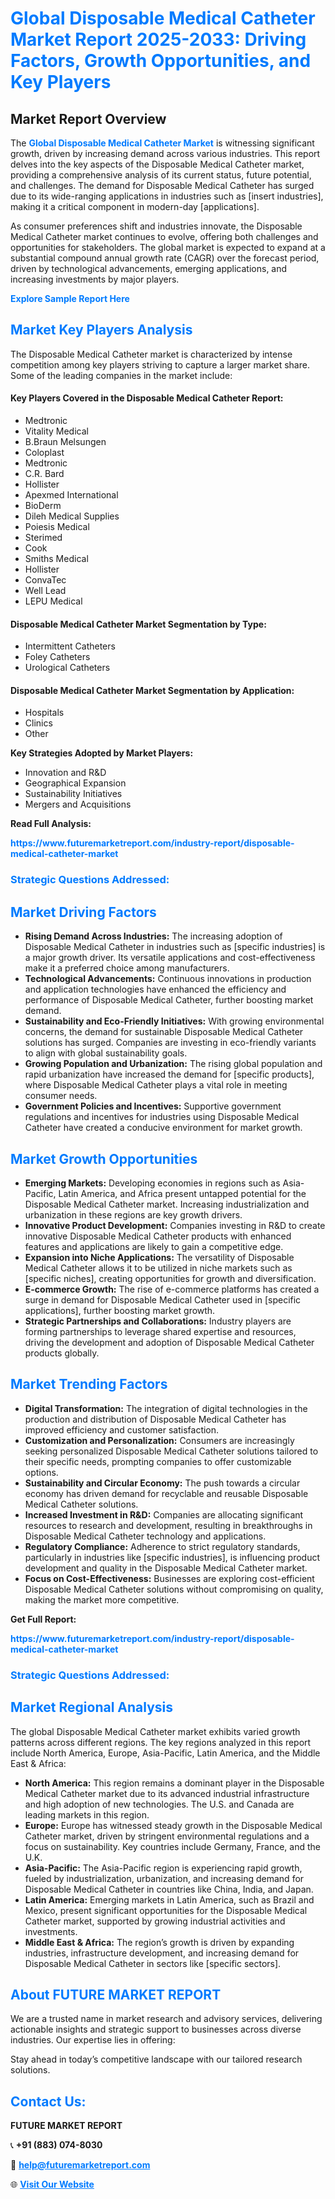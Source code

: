 <h1 style="color: #007BFF;">Global Disposable Medical Catheter Market Report 2025-2033: Driving Factors, Growth Opportunities, and Key Players</h1>

<section id="overview">
<h2>Market Report Overview</h2>
<p>The <a href="https://www.futuremarketreport.com/industry-report/disposable-medical-catheter-market" style="color: #007BFF; text-decoration: none;"><strong>Global Disposable Medical Catheter Market</strong></a> is witnessing significant growth, driven by increasing demand across various industries. This report delves into the key aspects of the Disposable Medical Catheter market, providing a comprehensive analysis of its current status, future potential, and challenges. The demand for Disposable Medical Catheter has surged due to its wide-ranging applications in industries such as [insert industries], making it a critical component in modern-day [applications].</p>
<p>As consumer preferences shift and industries innovate, the Disposable Medical Catheter market continues to evolve, offering both challenges and opportunities for stakeholders. The global market is expected to expand at a substantial compound annual growth rate (CAGR) over the forecast period, driven by technological advancements, emerging applications, and increasing investments by major players.</p>
</section>

<section id="overview">
<p><a href="https://www.futuremarketreport.com/request-sample/reportId=60125" style="color: #007BFF; text-decoration: none;"><strong>Explore Sample Report Here</strong></a></p>
</section>

<section id="key-players">
<h2 style="color: #007BFF;">Market Key Players Analysis</h2>
<p>The Disposable Medical Catheter market is characterized by intense competition among key players striving to capture a larger market share. Some of the leading companies in the market include:</p>
<h4>Key Players Covered in the Disposable Medical Catheter Report:</h4>
<ul><li>Medtronic</li><li>Vitality Medical</li><li>B.Braun Melsungen</li><li>Coloplast</li><li>Medtronic</li><li>C.R. Bard</li><li>Hollister</li><li>Apexmed International</li><li>BioDerm</li><li>Dileh Medical Supplies</li><li>Poiesis Medical</li><li>Sterimed</li><li>Cook</li><li>Smiths Medical</li><li>Hollister</li><li>ConvaTec</li><li>Well Lead</li><li>LEPU Medical</li></ul>
<h4>Disposable Medical Catheter Market Segmentation by Type:</h4>
<ul><li>Intermittent Catheters</li><li>Foley Catheters</li><li>Urological Catheters</li></ul>

<h4>Disposable Medical Catheter Market Segmentation by Application:</h4>
<ul><li>Hospitals</li><li>Clinics</li><li>Other</li></ul>
<p><strong>Key Strategies Adopted by Market Players:</strong></p>
<ul>
<li>Innovation and R&D</li>
<li>Geographical Expansion</li>
<li>Sustainability Initiatives</li>
<li>Mergers and Acquisitions</li>
</ul>
</section>

<section>
<p><strong>Read Full Analysis: </strong></p><a href="https://www.futuremarketreport.com/industry-report/disposable-medical-catheter-market" style="color: #007BFF; text-decoration: none;"><strong>https://www.futuremarketreport.com/industry-report/disposable-medical-catheter-market</strong></a>
<h3 style="color: #007BFF;">Strategic Questions Addressed:</h3>
</section>

<section id="driving-factors">
<h2 style="color: #007BFF;">Market Driving Factors</h2>
<ul>
<li><strong>Rising Demand Across Industries:</strong> The increasing adoption of Disposable Medical Catheter in industries such as [specific industries] is a major growth driver. Its versatile applications and cost-effectiveness make it a preferred choice among manufacturers.</li>
<li><strong>Technological Advancements:</strong> Continuous innovations in production and application technologies have enhanced the efficiency and performance of Disposable Medical Catheter, further boosting market demand.</li>
<li><strong>Sustainability and Eco-Friendly Initiatives:</strong> With growing environmental concerns, the demand for sustainable Disposable Medical Catheter solutions has surged. Companies are investing in eco-friendly variants to align with global sustainability goals.</li>
<li><strong>Growing Population and Urbanization:</strong> The rising global population and rapid urbanization have increased the demand for [specific products], where Disposable Medical Catheter plays a vital role in meeting consumer needs.</li>
<li><strong>Government Policies and Incentives:</strong> Supportive government regulations and incentives for industries using Disposable Medical Catheter have created a conducive environment for market growth.</li>
</ul>
</section>

<section id="growth-opportunities">
<h2 style="color: #007BFF;">Market Growth Opportunities</h2>
<ul>
<li><strong>Emerging Markets:</strong> Developing economies in regions such as Asia-Pacific, Latin America, and Africa present untapped potential for the Disposable Medical Catheter market. Increasing industrialization and urbanization in these regions are key growth drivers.</li>
<li><strong>Innovative Product Development:</strong> Companies investing in R&D to create innovative Disposable Medical Catheter products with enhanced features and applications are likely to gain a competitive edge.</li>
<li><strong>Expansion into Niche Applications:</strong> The versatility of Disposable Medical Catheter allows it to be utilized in niche markets such as [specific niches], creating opportunities for growth and diversification.</li>
<li><strong>E-commerce Growth:</strong> The rise of e-commerce platforms has created a surge in demand for Disposable Medical Catheter used in [specific applications], further boosting market growth.</li>
<li><strong>Strategic Partnerships and Collaborations:</strong> Industry players are forming partnerships to leverage shared expertise and resources, driving the development and adoption of Disposable Medical Catheter products globally.</li>
</ul>
</section>

<section id="trending-factors">
<h2 style="color: #007BFF;">Market Trending Factors</h2>
<ul>
<li><strong>Digital Transformation:</strong> The integration of digital technologies in the production and distribution of Disposable Medical Catheter has improved efficiency and customer satisfaction.</li>
<li><strong>Customization and Personalization:</strong> Consumers are increasingly seeking personalized Disposable Medical Catheter solutions tailored to their specific needs, prompting companies to offer customizable options.</li>
<li><strong>Sustainability and Circular Economy:</strong> The push towards a circular economy has driven demand for recyclable and reusable Disposable Medical Catheter solutions.</li>
<li><strong>Increased Investment in R&D:</strong> Companies are allocating significant resources to research and development, resulting in breakthroughs in Disposable Medical Catheter technology and applications.</li>
<li><strong>Regulatory Compliance:</strong> Adherence to strict regulatory standards, particularly in industries like [specific industries], is influencing product development and quality in the Disposable Medical Catheter market.</li>
<li><strong>Focus on Cost-Effectiveness:</strong> Businesses are exploring cost-efficient Disposable Medical Catheter solutions without compromising on quality, making the market more competitive.</li>
</ul>
</section>

<section>
<p><strong>Get Full Report: </strong></p><a href="https://www.futuremarketreport.com/industry-report/disposable-medical-catheter-market" style="color: #007BFF; text-decoration: none;"><strong>https://www.futuremarketreport.com/industry-report/disposable-medical-catheter-market</strong></a>
<h3 style="color: #007BFF;">Strategic Questions Addressed:</h3>
</section>


<section id="regional-analysis">
<h2 style="color: #007BFF;">Market Regional Analysis</h2>
<p>The global Disposable Medical Catheter market exhibits varied growth patterns across different regions. The key regions analyzed in this report include North America, Europe, Asia-Pacific, Latin America, and the Middle East & Africa:</p>
<ul>
<li><strong>North America:</strong> This region remains a dominant player in the Disposable Medical Catheter market due to its advanced industrial infrastructure and high adoption of new technologies. The U.S. and Canada are leading markets in this region.</li>
<li><strong>Europe:</strong> Europe has witnessed steady growth in the Disposable Medical Catheter market, driven by stringent environmental regulations and a focus on sustainability. Key countries include Germany, France, and the U.K.</li>
<li><strong>Asia-Pacific:</strong> The Asia-Pacific region is experiencing rapid growth, fueled by industrialization, urbanization, and increasing demand for Disposable Medical Catheter in countries like China, India, and Japan.</li>
<li><strong>Latin America:</strong> Emerging markets in Latin America, such as Brazil and Mexico, present significant opportunities for the Disposable Medical Catheter market, supported by growing industrial activities and investments.</li>
<li><strong>Middle East & Africa:</strong> The region’s growth is driven by expanding industries, infrastructure development, and increasing demand for Disposable Medical Catheter in sectors like [specific sectors].</li>
</ul>
</section>

<footer>
<h2 style="color: #007BFF;">About FUTURE MARKET REPORT</h2>
<p>We are a trusted name in market research and advisory services, delivering actionable insights and strategic support to businesses across diverse industries. Our expertise lies in offering:</p>

<p>Stay ahead in today’s competitive landscape with our tailored research solutions.</p>

<h2 style="color: #007BFF;">Contact Us:</h2>
<p><strong>FUTURE MARKET REPORT</strong></p>
<p>📞 <strong>+91 (883) 074-8030</strong></p>
<p>📧 <strong><a href="mailto:help@futuremarketreport.com" style="color: #007BFF;">help@futuremarketreport.com</a></strong></p>
<p>🌐 <strong><a href="https://www.futuremarketreport.com/" style="color: #007BFF;">Visit Our Website</a></strong></p>
</footer>